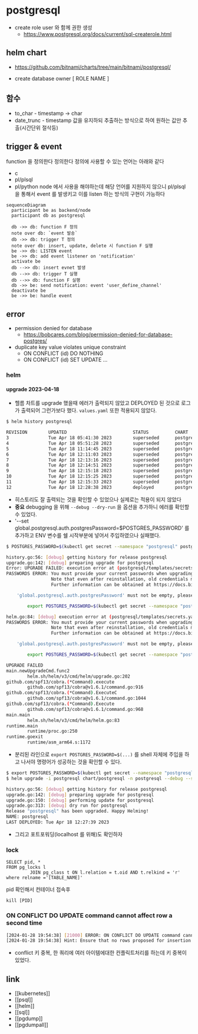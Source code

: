 # postgresql

- create role
  user 와 함께 권한 생성
  + https://www.postgresql.org/docs/current/sql-createrole.html
## helm chart
+ https://github.com/bitnami/charts/tree/main/bitnami/postgresql/
- create database owner [ ROLE NAME ]

## 함수
- to_char - timestamp -> char
- date_trunc - timestamp 값을 유지하되 추출하는 방식으로 하여 원하는 값만 추출(시간단위 절삭등)


## trigger & event
function 을 정의한다 정의한다 정의에 사용할 수 있는 언어는 아래와 같다
- c 
- pl/plsql
- pl/python
node 에서 사용을 해야하는데 해당 언어를 지원하지 않으니 pl/plsql 을 통해서 event 를 발생키고 이를 listen 하는 방식의 구현이 가능하다
```mermaid
sequenceDiagram
  participant be as backend/node
  participant db as postgresql
  
  db ->> db: function F 정의
  note over db: `event 발송`
  db ->> db: trigger T 정의
  note over db: insert, update, delete 시 function F 실행
  be ->> db: LISTEN event
  be ->> db: add event listener on 'notification' 
  activate be
  db -->> db: insert evnet 발생
  db -->> db: trigger T 실행
  db -->> db: function F 실행
  db ->> be: send notification: event 'user_define_channel'
  deactivate be
  be ->> be: handle event
```

## error
- permission denied for database 
  + https://bobcares.com/blog/permission-denied-for-database-postgres/
- duplicate key value violates unique constraint 
  - ON CONFLICT (id) DO NOTHING
  - ON CONFLICT (id) SET UPDATE ...
### helm
#### upgrade 2023-04-18 
- 헬름 차트를 upgrade 했을때 에러가 출력되지 않았고 DEPLOYED 된 것으로 로그가 출력되어 그런가보다 했다. `values.yaml` 또한 적용되지 않았다.
```sh
$ helm history postgresql

REVISION        UPDATED                         STATUS          CHART                   APP VERSION     DESCRIPTION
3               Tue Apr 18 05:41:30 2023        superseded      postgresql-12.1.9       15.1.0          Upgrade complete
4               Tue Apr 18 05:51:28 2023        superseded      postgresql-12.1.9       15.1.0          Upgrade complete
5               Tue Apr 18 11:14:45 2023        superseded      postgresql-12.1.9       15.1.0          Upgrade complete
6               Tue Apr 18 12:11:03 2023        superseded      postgresql-12.1.9       15.1.0          Upgrade complete
7               Tue Apr 18 12:13:16 2023        superseded      postgresql-12.1.9       15.1.0          Upgrade complete
8               Tue Apr 18 12:14:51 2023        superseded      postgresql-12.1.9       15.1.0          Upgrade complete
9               Tue Apr 18 12:15:18 2023        superseded      postgresql-12.1.9       15.1.0          Upgrade complete
10              Tue Apr 18 12:15:25 2023        superseded      postgresql-12.1.9       15.1.0          Upgrade complete
11              Tue Apr 18 12:15:33 2023        superseded      postgresql-12.1.9       15.1.0          Upgrade complete
12              Tue Apr 18 12:28:38 2023        deployed        postgresql-12.1.9       15.1.0          Upgrade complete
```
  - 히스토리도 잘 출력되는 것을 확인할 수 있었으나 실제로는 적용이 되지 않았다
  - **중요** debugging 을 위해 `--debug --dry-run` 을 옵션을 추가하니 에러를 확인할 수 있었다.
  - '--set global.postgresql.auth.postgresPassword=$POSTGRES_PASSWORD' 를 추가하고 ENV 변수를 쉘 시작부분에 넣어서 주입하였으나 실패했다.
```sh
$ POSTGRES_PASSWORD=$(kubectl get secret --namespace "postgresql" postgresql -o jsonpath="{.data.postgres-password}" | base64 -d) helm upgrade -i postgresql chart/postgresql -n postgresql --debug --set global.postgresql.auth.postgresPassword=$POSTGRES_PASSWORD --dry-run

history.go:56: [debug] getting history for release postgresql
upgrade.go:142: [debug] preparing upgrade for postgresql
Error: UPGRADE FAILED: execution error at (postgresql/templates/secrets.yaml:17:24):
PASSWORDS ERROR: You must provide your current passwords when upgrading the release.
                 Note that even after reinstallation, old credentials may be needed as they may be kept in persistent volume claims.
                 Further information can be obtained at https://docs.bitnami.com/general/how-to/troubleshoot-helm-chart-issues/#credential-errors-while-upgrading-chart-releases

    'global.postgresql.auth.postgresPassword' must not be empty, please add '--set global.postgresql.auth.postgresPassword=$POSTGRES_PASSWORD' to the command. To get the current value:

        export POSTGRES_PASSWORD=$(kubectl get secret --namespace "postgresql" postgresql -o jsonpath="{.data.postgres-password}" | base64 -d)

helm.go:84: [debug] execution error at (postgresql/templates/secrets.yaml:17:24):
PASSWORDS ERROR: You must provide your current passwords when upgrading the release.
                 Note that even after reinstallation, old credentials may be needed as they may be kept in persistent volume claims.
                 Further information can be obtained at https://docs.bitnami.com/general/how-to/troubleshoot-helm-chart-issues/#credential-errors-while-upgrading-chart-releases

    'global.postgresql.auth.postgresPassword' must not be empty, please add '--set global.postgresql.auth.postgresPassword=$POSTGRES_PASSWORD' to the command. To get the current value:

        export POSTGRES_PASSWORD=$(kubectl get secret --namespace "postgresql" postgresql -o jsonpath="{.data.postgres-password}" | base64 -d)

UPGRADE FAILED
main.newUpgradeCmd.func2
        helm.sh/helm/v3/cmd/helm/upgrade.go:202
github.com/spf13/cobra.(*Command).execute
        github.com/spf13/cobra@v1.6.1/command.go:916
github.com/spf13/cobra.(*Command).ExecuteC
        github.com/spf13/cobra@v1.6.1/command.go:1044
github.com/spf13/cobra.(*Command).Execute
        github.com/spf13/cobra@v1.6.1/command.go:968
main.main
        helm.sh/helm/v3/cmd/helm/helm.go:83
runtime.main
        runtime/proc.go:250
runtime.goexit
        runtime/asm_arm64.s:1172
```
  - 분리된 라인으로 `export POSTGRES_PASSWORD=$(...)` 를 shell 자체에 주입을 하고 나서야 명령어가 성공하는 것을 확인할 수 있다.
```sh
$ export POSTGRES_PASSWORD=$(kubectl get secret --namespace "postgresql" postgresql -o jsonpath="{.data.postgres-password}" | base64 -d)
$ helm upgrade -i postgresql chart/postgresql -n postgresql --debug --set global.postgresql.auth.postgresPassword=$POSTGRES_PASSWORD --dry-run

history.go:56: [debug] getting history for release postgresql
upgrade.go:142: [debug] preparing upgrade for postgresql
upgrade.go:150: [debug] performing update for postgresql
upgrade.go:313: [debug] dry run for postgresql
Release "postgresql" has been upgraded. Happy Helming!
NAME: postgresql
LAST DEPLOYED: Tue Apr 18 12:27:39 2023
```
  - 그리고 포트포워딩(localhost 를 위해)도 확인하자
### lock
```shell
SELECT pid, *
FROM pg_locks l
         JOIN pg_class t ON l.relation = t.oid AND t.relkind = 'r'
where relname ='[TABLE_NAME]'
```
pid 확인해서 컨테이너 접속후
```shell
kill [PID]
```

### ON CONFLICT DO UPDATE command cannot affect row a second time
```sh 
[2024-01-28 19:54:38] [21000] ERROR: ON CONFLICT DO UPDATE command cannot affect row a second time
[2024-01-28 19:54:38] Hint: Ensure that no rows proposed for insertion within the same command have duplicate constrained values.
```
- conflict 키 중복, 한 쿼리에 여러 아이템에대한 컨플릭트처리를 하는데 키 중복이 있었다.

## link
- [[kubernetes]]
- [[psql]]
- [[helm]]
- [[sql]]
- [[pgdump]]
- [[pgdumpall]]

